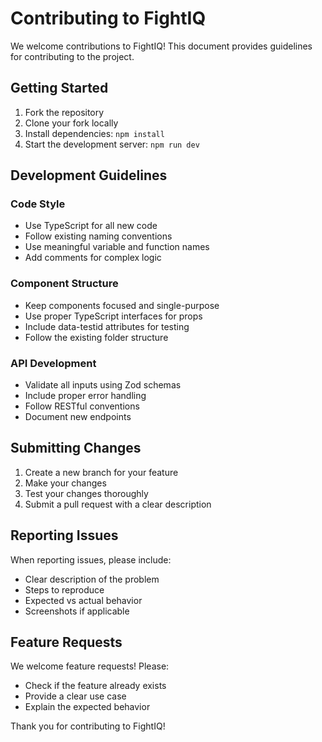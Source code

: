 # Contributing to FightIQ

We welcome contributions to FightIQ! This document provides guidelines for contributing to the project.

## Getting Started

1. Fork the repository
2. Clone your fork locally
3. Install dependencies: `npm install`
4. Start the development server: `npm run dev`

## Development Guidelines

### Code Style
- Use TypeScript for all new code
- Follow existing naming conventions
- Use meaningful variable and function names
- Add comments for complex logic

### Component Structure
- Keep components focused and single-purpose
- Use proper TypeScript interfaces for props
- Include data-testid attributes for testing
- Follow the existing folder structure

### API Development
- Validate all inputs using Zod schemas
- Include proper error handling
- Follow RESTful conventions
- Document new endpoints

## Submitting Changes

1. Create a new branch for your feature
2. Make your changes
3. Test your changes thoroughly
4. Submit a pull request with a clear description

## Reporting Issues

When reporting issues, please include:
- Clear description of the problem
- Steps to reproduce
- Expected vs actual behavior
- Screenshots if applicable

## Feature Requests

We welcome feature requests! Please:
- Check if the feature already exists
- Provide a clear use case
- Explain the expected behavior

Thank you for contributing to FightIQ!
